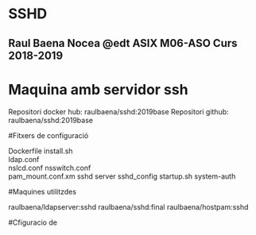 # SSHD
## Raul Baena Nocea @edt ASIX M06-ASO Curs 2018-2019
# Maquina amb servidor ssh

Repositori docker hub: raulbaena/sshd:2019base
Repositori github: raulbaena/sshd:2019base

#Fitxers de configuració

Dockerfile
install.sh	
ldap.conf	
nslcd.conf
nsswitch.conf	
pam_mount.conf.xm
sshd	server 
sshd_config	
startup.sh
system-auth

#Maquines utilitzdes

raulbaena/ldapserver:sshd
raulbaena/sshd:final
raulbaena/hostpam:sshd

#Cfiguracio de 
